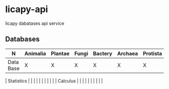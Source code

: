 # licapy-api
licapy dabatases api service

## Databases

| N | Animalia | Plantae  |   Fungi  | Bactery  | Archaea  | Protista | Ess.Oils | Veg.Oils |  Illness |
| --- | --- | --- | --- | --- | --- | --- | --- | --- | --- |
| Data Base | X | X | X | X | X | X | X | X | X |

| Statistics |  |  |  |  | | |  |  | |
| Calculus |  | | | | | |  |  |          |
